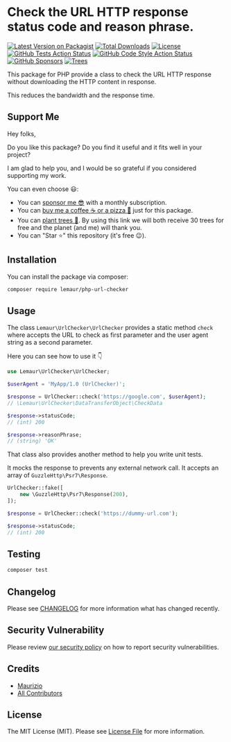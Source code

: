 # Check the URL HTTP response status code and reason phrase.

[![Latest Version on Packagist](https://img.shields.io/packagist/v/lemaur/php-url-checker.svg?style=flat-square)](https://packagist.org/packages/lemaur/php-url-checker)
[![Total Downloads](https://img.shields.io/packagist/dt/lemaur/php-url-checker.svg?style=flat-square)](https://packagist.org/packages/lemaur/php-url-checker)
[![License](https://img.shields.io/packagist/l/lemaur/php-url-checker.svg?style=flat-square&color=yellow)](https://github.com/leMaur/php-url-checker/blob/main/LICENSE.md)
[![GitHub Tests Action Status](https://img.shields.io/github/actions/workflow/status/lemaur/php-url-checker/run-tests.yml?branch=main&label=tests&style=flat-square)](https://github.com/leMaur/php-url-checker/actions/workflows/run-tests.yml)
[![GitHub Code Style Action Status](https://img.shields.io/github/actions/workflow/status/lemaur/php-url-checker/fix-php-code-style-issues.yml?branch=main&label=code%20style&style=flat-square)](https://github.com/leMaur/php-url-checker/actions/workflows/fix-php-code-style-issues.yml)
[![GitHub Sponsors](https://img.shields.io/github/sponsors/lemaur?style=flat-square&color=ea4aaa)](https://github.com/sponsors/leMaur)
[![Trees](https://img.shields.io/badge/dynamic/json?color=yellowgreen&style=flat-square&label=Trees&query=%24.total&url=https%3A%2F%2Fpublic.offset.earth%2Fusers%2Flemaur%2Ftrees)](https://ecologi.com/lemaur?r=6012e849de97da001ddfd6c9)

This package for PHP provide a class to check the URL HTTP response without downloading the HTTP content in response.

This reduces the bandwidth and the response time.

## Support Me

Hey folks,

Do you like this package? Do you find it useful and it fits well in your project?

I am glad to help you, and I would be so grateful if you considered supporting my work.

You can even choose 😃:
* You can [sponsor me 😎](https://github.com/sponsors/leMaur) with a monthly subscription.
* You can [buy me a coffee ☕ or a pizza 🍕](https://github.com/sponsors/leMaur?frequency=one-time&sponsor=leMaur) just for this package.
* You can [plant trees 🌴](https://ecologi.com/lemaur?r=6012e849de97da001ddfd6c9). By using this link we will both receive 30 trees for free and the planet (and me) will thank you. 
* You can "Star ⭐" this repository (it's free 😉).

## Installation

You can install the package via composer:

```bash
composer require lemaur/php-url-checker
```

## Usage

The class `Lemaur\UrlChecker\UrlChecker` provides a static method `check` where accepts the URL to check as first parameter
and the user agent string as a second parameter.  

Here you can see how to use it 👇

```php
use Lemaur\UrlChecker\UrlChecker;

$userAgent = 'MyApp/1.0 (UrlChecker)';

$response = UrlChecker::check('https://google.com', $userAgent);
// \Lemaur\UrlChecker\DataTransferObject\CheckData

$response->statusCode;
// (int) 200

$response->reasonPhrase;
// (string) 'OK'
```

That class also provides another method to help you write unit tests.

It mocks the response to prevents any external network call. It accepts an array of `GuzzleHttp\Psr7\Response`.
```php
UrlChecker::fake([
    new \GuzzleHttp\Psr7\Response(200),
]);

$response = UrlChecker::check('https://dummy-url.com');

$response->statusCode;
// (int) 200
```

## Testing

```bash
composer test
```

## Changelog

Please see [CHANGELOG](CHANGELOG.md) for more information what has changed recently.

## Security Vulnerability

Please review [our security policy](../../security/policy) on how to report security vulnerabilities.

## Credits

- [Maurizio](https://github.com/lemaur)
- [All Contributors](../../contributors)

## License

The MIT License (MIT). Please see [License File](LICENSE.md) for more information.
